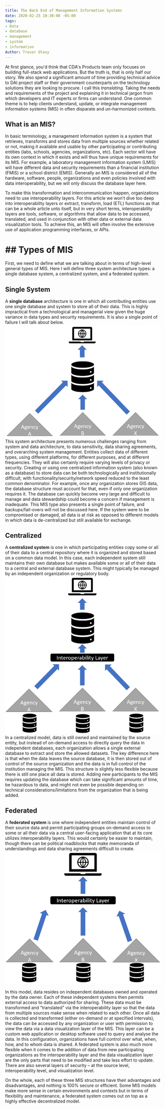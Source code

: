 ```yaml
---
title: The Back End of Management Information Systems
date: 2020-02-25 10:30:00 -05:00
tags:
- Data
- database
- management
- system
- information
Author: Trevor Olexy
---
```


At first glance, you'd think that CDA's Products team only focuses on building full-stack web applications. But the truth is, that is only half our story. We also spend a significant amount of time providing technical advice to DAI project staff or their government counterparts on the technology solutions they are looking to procure. I call this *translating.* Taking  the needs and requirements of the project and explaining it in technical jargon from which developers and IT experts or firms can understand. One common theme is to help clients understand, update, or integrate management information systems (MIS) in often disparate and un-harmonized contexts.

## What is an MIS?

In basic terminology, a management information system is a system that retrieves, transforms and stores data from multiple sources whether related or not, making it available and usable by other participating or contributing entities (labs, schools, agencies, organizations, etc). Each sector will have its own context in which it exists and will thus have unique requirements for its MIS. For example, a laboratory management information system (LMIS) will have different data and security requirements than a financial institution (FMIS) or a school district (EMIS). Generally an MIS is considered all of the hardware, software, people, organizations and even policies involved with data interoperability, but we will only discuss the database layer here.

To make this transformation and intercommunication happen, organizations need to use interoperability layers. For this article we won’t dive too deep into interoperability layers or extract, transform, load (ETL) functions as that can be a whole article unto itself, but in very short terms, interoperability layers are tools, software, or algorithms that allow data to be accessed, translated, and used in conjunction with other data or external data visualization tools.  To achieve this, an MIS will often involve the extensive use of application programming interfaces, or APIs.

# ## **Types of MIS**

First, we need to define what we are talking about in terms of high-level general types of MIS. Here I will define three system architecture types: a single database system, a centralized system, and a federated system.

## Single System

A **single database** architecture is one in which all contributing entities use one single database and system to store all of their data. This is highly impractical from a technological and managerial view given the huge variance in data types and security requirements. It is also a single point of failure I will talk about below.
![singlesystem.png](/uploads/singlesystem.png)
This system architecture presents numerous challenges ranging from system and data architecture, to data sensitivity, data sharing agreements, and overarching system management. Entities collect data of different types, using different platforms, for different purposes, and at different frequencies. They will also certainly require varying levels of privacy or security. Creating or using one centralized information system (also known as a database) to store data can be both technologically and institutionally difficult, with functionality/security/network speed reduced to the least common denominator. For example, once any organization stores GIS data, the database structure must account for that, even if only one organization requires it. The database can quickly become very large and difficult to manage and data stewardship could become a concern if management is inadequate. This MIS type also presents a single point of failure, and backups/fail-overs will not be discussed here. If the system were to be compromised or damaged, all data is at risk as opposed to different models in which data is de-centralized but still available for exchange.

## Centralized

A **centralized system** is one in which participating entities copy some or all of their data to a central repository where it is organized and stored based on a common data model. In this case, each independent system still maintains their own database but makes available some or all of their data to a central and external database system. This might typically be managed by an independent organization or regulatory body. ![centralized.png](/uploads/centralized.png)
In a centralized model, data is still owned and maintained by the source entity, but instead of on-demand access to directly query the data in independent databases, each organization allows a single external database to extract and store the allowed datasets. The key difference here is that when the data leaves the source database, it is then stored out of control of the source organization and the data is in full control of the institution managing the MIS. This structure is slightly less flexible because there is still one place all data is stored. Adding new participants to the MIS requires updating the database which can take significant amounts of time, be hazardous to data, and might not even be possible depending on technical considerations/limitations from the organization that is being added.

## Federated

A **federated system** is one where independent entities maintain control of their source data and permit participating groups on-demand access to some or all their data via a central user-facing application that at its core utilizes interoperability layers. This would certainly be easier to maintain, though there can be political roadblocks that make memoranda of understandings and data sharing agreements difficult to create.![federated.png](/uploads/federated.png)

In this model, data resides on independent databases owned and operated by the data owner. Each of these independent systems then permits external access to data authorized for sharing. These data must be transformed and “translated” via the interoperability layer so that the data from multiple sources make sense when related to each other.  Once all data is collected and transformed (either on-demand or at specified intervals), the data can be accessed by any organization or user with permission to view the data via a data visualization layer of the MIS. This layer can be a custom web application or desktop software used to query and analyse the data.  In this configuration, organizations have full control over what, when, how, and to whom data is shared. A federated system is also much more flexible when it comes to the addition of data from new participating organizations as the interoperability layer and the data visualization layer are the only parts that need to be modified and take less effort to update. There are also several layers of security – at the source level, interoperability level, and visualization level.

On the whole, each of these three MIS structures have their advantages and disadvantages, and nothing is 100% secure or efficient. Some MIS models make more sense in certain environments and contexts but in terms of flexibility and maintenance, a federated system comes out on top as a highly effective decentralized model.